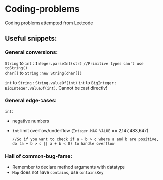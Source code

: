 # Coding-problems

Coding problems attempted from Leetcode

## Useful snippets:
### General conversions:
`String` to `int` : `Integer.parseInt(str) //Primitive types can't use toString()` 
<br>`char[]` to `String` : `new String(char[])`

`int` to `String` : `String.valueOf(int)`
`int` to `BigInteger` : `BigInteger.valueOf(int)`. Cannot be cast directly!

### General edge-cases:
`int`: 
 * negative numbers
 * `int` limit overflow/underflow (`Integer.MAX_VALUE` == 2,147,483,647)

   ```
   //So if you want to check if a + b > c where a and b are positive, 
   do (a + b > c || a + b < 0) to handle overflow
   ```
   
### Hall of common-bug-fame:
* Remember to declare method arguments with datatype
* `Map` does not have `contains`, use `containsKey`
